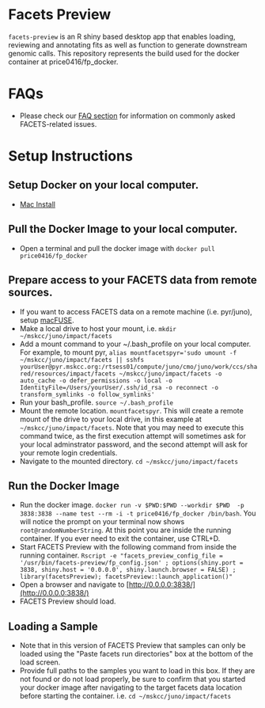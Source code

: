
# Facets Preview
`facets-preview` is an R shiny based desktop app that enables loading, reviewing and annotating fits as well as function to generate downstream genomic calls. This repository represents the build used for the docker container at price0416/fp_docker.

# FAQs
*  Please check our [FAQ section](faq.md) for information on commonly asked FACETS-related issues.

# Setup Instructions

## Setup Docker on your local computer.
*   [Mac Install](https://docs.docker.com/desktop/install/mac-install/)

## Pull the Docker Image to your local computer.
* Open a terminal and pull the docker image with `docker pull price0416/fp_docker`

## Prepare access to your FACETS data from remote sources.
* If you want to access FACETS data on a remote machine (i.e. pyr/juno), setup [macFUSE](https://osxfuse.github.io/).
* Make a local drive to host your mount, i.e. `mkdir ~/mskcc/juno/impact/facets`
* Add a mount command to your ~/.bash_profile on your local computer. For example, to mount pyr, `alias mountfacetspyr='sudo umount -f ~/mskcc/juno/impact/facets || sshfs yourUser@pyr.mskcc.org:/rtsess01/compute/juno/cmo/juno/work/ccs/shared/resources/impact/facets ~/mskcc/juno/impact/facets -o auto_cache -o defer_permissions -o local -o IdentityFile=/Users/yourUser/.ssh/id_rsa -o reconnect -o transform_symlinks -o follow_symlinks'`
* Run your bash_profile. `source ~/.bash_profile`
* Mount the remote location. `mountfacetspyr`. This will create a remote mount of the drive to your local drive, in this example at `~/mskcc/juno/impact/facets`. Note that you may need to execute this command twice, as the first execution attempt will sometimes ask for your local adminstrator password, and the second attempt will ask for your remote login credentials.
* Navigate to the mounted directory. `cd ~/mskcc/juno/impact/facets`

## Run the Docker Image
* Run the docker image. `docker run -v $PWD:$PWD --workdir $PWD  -p 3838:3838 --name test --rm -i -t price0416/fp_docker /bin/bash`. You will notice the prompt on your terminal now shows `root@randomNumberString`.  At this point you are inside the running container.  If you ever need to exit the container, use CTRL+D.
* Start FACETS Preview with the following command from inside the running container. `Rscript -e "facets_preview_config_file = '/usr/bin/facets-preview/fp_config.json' ; options(shiny.port = 3838, shiny.host = '0.0.0.0', shiny.launch.browser = FALSE) ; library(facetsPreview); facetsPreview::launch_application()"`
* Open a browser and navigate to [http://0.0.0.0:3838/](http://0.0.0.0:3838/)
* FACETS Preview should load.

## Loading a Sample
* Note that in this version of FACETS Preview that samples can only be loaded using the "Paste facets run directories" box at the bottom of the load screen.
* Provide full paths to the samples you want to load in this box. If they are not found or do not load properly, be sure to confirm that you started your docker image after navigating to the target facets data location before starting the container. i.e. `cd ~/mskcc/juno/impact/facets`
